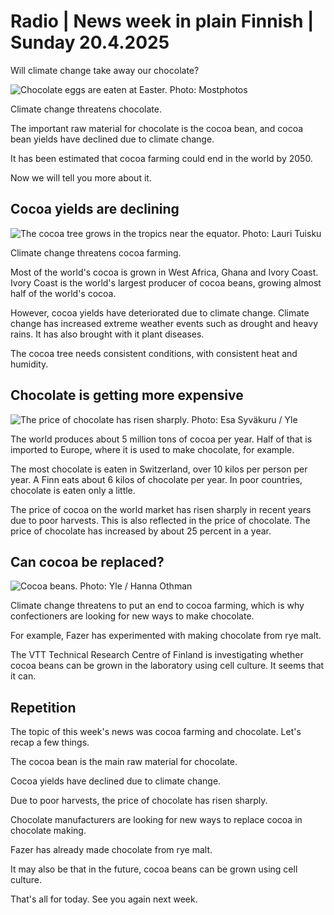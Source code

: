 # Radio \| News week in plain Finnish \| Sunday 20.4.2025

Will climate change take away our chocolate?

![Chocolate eggs are eaten at Easter. Photo: Mostphotos](https://images.cdn.yle.fi/image/upload/c_crop,h_3159,w_5616,x_0,y_290/ar_1.777777777777777,c_fill,g_faces,h_431,w_767/dpr_1.0/q_auto:eco/f_auto/fl_lossy/v1649762491/39-5571695cb827aee2602)

Climate change threatens chocolate.

The important raw material for chocolate is the cocoa bean, and cocoa bean yields have declined due to climate change.

It has been estimated that cocoa farming could end in the world by 2050.

Now we will tell you more about it.

## Cocoa yields are declining

![The cocoa tree grows in the tropics near the equator. Photo: Lauri Tuisku](https://images.cdn.yle.fi/image/upload/c_crop,h_2916,w_5184,x_0,y_216/ar_1.777777777777777,c_fill,g_faces,h_431,w_767/dpr_1.0/q_auto:eco/f_auto/fl_lossy/v1737112765/39-1407950678a3a8e41769)

Climate change threatens cocoa farming.

Most of the world's cocoa is grown in West Africa, Ghana and Ivory Coast. Ivory Coast is the world's largest producer of cocoa beans, growing almost half of the world's cocoa.

However, cocoa yields have deteriorated due to climate change. Climate change has increased extreme weather events such as drought and heavy rains. It has also brought with it plant diseases.

The cocoa tree needs consistent conditions, with consistent heat and humidity.

## Chocolate is getting more expensive

![The price of chocolate has risen sharply. Photo: Esa Syväkuru / Yle](https://images.cdn.yle.fi/image/upload/c_crop,h_2673,w_4753,x_6,y_268/ar_1.777777777777777,c_fill,g_faces,h_431,w_767/dpr_1.0/q_auto:eco/f_auto/fl_lossy/v1698215529/39-11907346538b5fcc732a)

The world produces about 5 million tons of cocoa per year. Half of that is imported to Europe, where it is used to make chocolate, for example.

The most chocolate is eaten in Switzerland, over 10 kilos per person per year. A Finn eats about 6 kilos of chocolate per year. In poor countries, chocolate is eaten only a little.

The price of cocoa on the world market has risen sharply in recent years due to poor harvests. This is also reflected in the price of chocolate. The price of chocolate has increased by about 25 percent in a year.

## Can cocoa be replaced?

![Cocoa beans. Photo: Yle / Hanna Othman](https://images.cdn.yle.fi/image/upload/c_crop,h_3372,w_6000,x_0,y_309/ar_1.7777777777777777,c_fill,g_faces,h_431,w_767/dpr_1.0/q_auto:eco/f_auto/fl_lossy/v1711543024/39-4190645984932f8cbb3)

Climate change threatens to put an end to cocoa farming, which is why confectioners are looking for new ways to make chocolate.

For example, Fazer has experimented with making chocolate from rye malt.

The VTT Technical Research Centre of Finland is investigating whether cocoa beans can be grown in the laboratory using cell culture. It seems that it can.

## Repetition

The topic of this week's news was cocoa farming and chocolate. Let's recap a few things.

The cocoa bean is the main raw material for chocolate.

Cocoa yields have declined due to climate change.

Due to poor harvests, the price of chocolate has risen sharply.

Chocolate manufacturers are looking for new ways to replace cocoa in chocolate making.

Fazer has already made chocolate from rye malt.

It may also be that in the future, cocoa beans can be grown using cell culture.

That's all for today. See you again next week.
